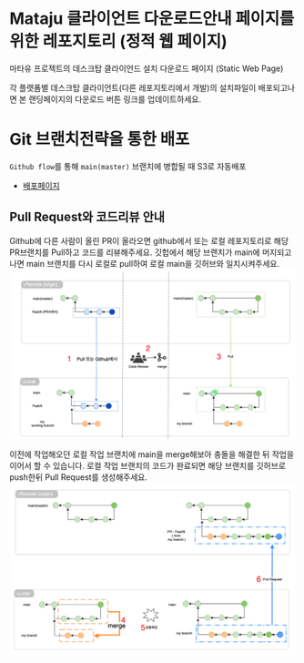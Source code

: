 # Mataju 클라이언트 다운로드안내 페이지를 위한 레포지토리 (정적 웹 페이지)
마타유 프로젝트의 데스크탑 클라이언드 설치 다운로드 페이지 (Static Web Page)

각 플랫폼별 데스크탑 클라이언트(다른 레포지토리에서 개발)의 설치파일이 배포되고나면 본 랜딩페이지의 다운로드 버튼 링크를 업데이트하세요.

# Git 브랜치전략을 통한 배포
`Github flow`를 통해 `main(master)` 브랜치에 병합될 때 S3로 자동배포
* [배포페이지](https://matayu-landing-qa.s3.ap-northeast-2.amazonaws.com/index.html)


## Pull Request와 코드리뷰 안내
Github에 다른 사람이 올린 PR이 올라오면 github에서 또는 로컬 레포지토리로 해당 PR브랜치를 Pull하고 코드를 리뷰해주세요. 깃헙에서 해당 브랜치가 main에 머지되고 나면 main 브랜치를 다시 로컬로 pull하여 로컬 main을 깃허브와 일치시켜주세요.
 ![깃PR도식도1](./docs/readme-img/github-pr-1.png)

 이전에 작업해오던 로컬 작업 브랜치에 main을 merge해보아 충돌을 해결한 뒤 작업을 이어서 할 수 있습니다. 로컬 작업 브랜치의 코드가 완료되면 해당 브랜치를 깃허브로 push한뒤 Pull Request를  생성해주세요.
 ![깃PR도식도2](./docs/readme-img/github-pr-2.png)

